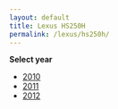 ```yaml
---
layout: default
title: Lexus HS250H
permalink: /lexus/hs250h/
---
```

**Select year**

- [2010](/lexus/hs250h/2010/)
- [2011](/lexus/hs250h/2011/)
- [2012](/lexus/hs250h/2012/)
